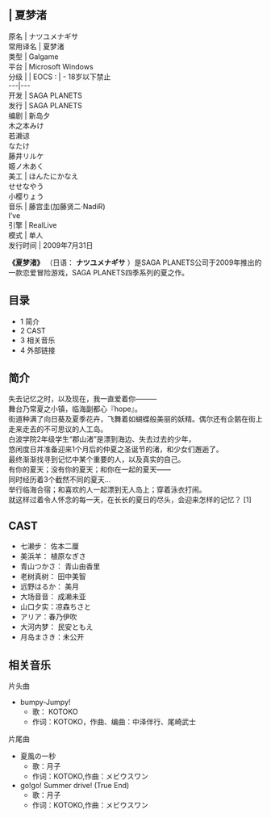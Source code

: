 |  夏梦渚  
---  
原名  |  ナツユメナギサ   
常用译名  |  夏梦渚   
类型  |  Galgame   
平台  |  Microsoft Windows   
分级  |  |  EOCS  :  |  \- 18岁以下禁止   
---|---  
开发  |  SAGA PLANETS   
发行  |  SAGA PLANETS   
编剧  |  新岛夕   
木之本みけ  
若濑谅  
なたけ  
藤井リルケ  
姬ノ木あく  
美工  |  ほんたにかなえ   
せせなやう  
小樱りょう  
音乐  |  藤宫圭(加藤贤二·NadiR)   
I’ve  
引擎  |  RealLive   
模式  |  单人   
发行时间  |  2009年7月31日   
  
**《夏梦渚》** （日语：  **ナツユメナギサ** ）是SAGA PLANETS公司于2009年推出的一款恋爱冒险游戏，SAGA
PLANETS四季系列的夏之作。

##  目录

  * 1  简介 
  * 2  CAST 
  * 3  相关音乐 
  * 4  外部链接 

##  简介

失去记忆之时，以及现在，我一直爱着你———  
舞台乃常夏之小镇，临海副都心『hope』。  
街道种满了向日葵及夏季花卉，飞舞着如蝴蝶般美丽的妖精。偶尔还有企鹅在街上走来走去的不可思议的人工岛。  
白波学院2年级学生“郡山渚”是漂到海边、失去过去的少年，  
悠闲度日并准备迎来1个月后的仲夏之圣诞节的渚，和少女们邂逅了。  
最终渐渐找寻到记忆中某个重要的人，以及真实的自己。  
有你的夏天；没有你的夏天；和你在一起的夏天——  
同时经历着3个截然不同的夏天...  
举行临海合宿；和喜欢的人一起漂到无人岛上；穿着泳衣打闹。  
就这样过着令人怀念的每一天，在长长的夏日的尽头，会迎来怎样的记忆？  [1]

##  CAST

  * 七濑步：  佐本二厘 
  * 美浜羊：  植原なぎさ 
  * 青山つかさ：  青山由香里 
  * 老树真树：  田中美智 
  * 远野はるか：  美月 
  * 大场音音：  成濑未亚 
  * 山口夕实：凉森ちさと 
  * アリア：春乃伊吹 
  * 大河内梦：  民安ともえ 
  * 月岛まさき：未公开 

##  相关音乐

片头曲

  * bumpy-Jumpy! 
    * 歌：  KOTOKO 
    * 作词：KOTOKO，作曲、编曲：中泽伴行、尾崎武士 

片尾曲

  * 夏風の一秒 
    * 歌：月子 
    * 作词：KOTOKO,作曲：メビウスワン 
  * go!go! Summer drive!  (True End) 
    * 歌：月子 
    * 作词：KOTOKO,作曲：メビウスワン 
